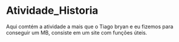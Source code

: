 # Atividade_Historia
Aqui comtém a atividade a mais que o Tiago bryan e eu fizemos para conseguir um MB, consiste em um site com funções úteis.
